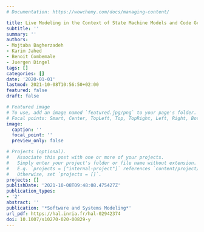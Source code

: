 ```yaml
---
# Documentation: https://wowchemy.com/docs/managing-content/

title: Live Modeling in the Context of State Machine Models and Code Generation
subtitle: ''
summary: ''
authors:
- Mojtaba Bagherzadeh
- Karim Jahed
- Benoit Combemale
- Juergen Dingel
tags: []
categories: []
date: '2020-01-01'
lastmod: 2021-10-08T10:56:50+02:00
featured: false
draft: false

# Featured image
# To use, add an image named `featured.jpg/png` to your page's folder.
# Focal points: Smart, Center, TopLeft, Top, TopRight, Left, Right, BottomLeft, Bottom, BottomRight.
image:
  caption: ''
  focal_point: ''
  preview_only: false

# Projects (optional).
#   Associate this post with one or more of your projects.
#   Simply enter your project's folder or file name without extension.
#   E.g. `projects = ["internal-project"]` references `content/project/deep-learning/index.md`.
#   Otherwise, set `projects = []`.
projects: []
publishDate: '2021-10-08T09:48:08.475427Z'
publication_types:
- '2'
abstract: ''
publication: '*Software and Systems Modeling*'
url_pdf: https://hal.inria.fr/hal-02942374
doi: 10.1007/s10270-020-00829-y
---
```

